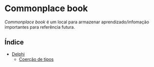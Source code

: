 # Commonplace book

*Commonplace book* é um local para armazenar aprendizado/infomação importantes para referência futura.

## Índice

- [Delphi](delphi/)
  - [Coerção de tipos](delphi/coercao.md)